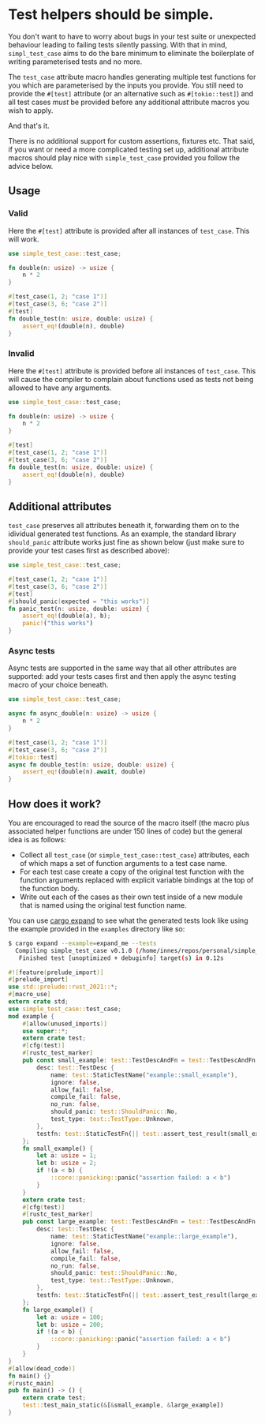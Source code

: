 # Test helpers should be simple.

You don't want to have to worry about bugs in your test suite or unexpected behaviour leading
to failing tests silently passing. With that in mind, `simpl_test_case` aims to do the bare
minimum to eliminate the boilerplate of writing parameterised tests and no more.

The `test_case` attribute macro handles generating multiple test functions for you which are
parameterised by the inputs you provide. You still need to provide the `#[test]` attribute (or
an alternative such as `#[tokio::test]`) and all test cases _must_ be provided before any
additional attribute macros you wish to apply.

And that's it.

There is no additional support for custom assertions, fixtures etc. That said, if you want or
need a more complicated testing set up, additional attribute macros should play nice with
`simple_test_case` provided you follow the advice below.


## Usage

### Valid
Here the `#[test]` attribute is provided after all instances of `test_case`. This will work.
```rust
use simple_test_case::test_case;

fn double(n: usize) -> usize {
    n * 2
}

#[test_case(1, 2; "case 1")]
#[test_case(3, 6; "case 2")]
#[test]
fn double_test(n: usize, double: usize) {
    assert_eq!(double(n), double)
}
```

### Invalid
Here the `#[test]` attribute is provided before all instances of `test_case`. This will cause
the compiler to complain about functions used as tests not being allowed to have any arguments.
```rust
use simple_test_case::test_case;

fn double(n: usize) -> usize {
    n * 2
}

#[test]
#[test_case(1, 2; "case 1")]
#[test_case(3, 6; "case 2")]
fn double_test(n: usize, double: usize) {
    assert_eq!(double(n), double)
}
```

## Additional attributes

`test_case` preserves all attributes beneath it, forwarding them on to the idividual generated
test functions. As an example, the standard library `should_panic` attribute works just fine as
shown below (just make sure to provide your test cases first as described above):

```rust
use simple_test_case::test_case;

#[test_case(1, 2; "case 1")]
#[test_case(3, 6; "case 2")]
#[test]
#[should_panic(expected = "this works")]
fn panic_test(n: usize, double: usize) {
    assert_eq!(double(a), b);
    panic!("this works")
}
```

### Async tests

Async tests are supported in the same way that all other attributes are supported: add your
tests cases first and then apply the async testing macro of your choice beneath.
```rust
use simple_test_case::test_case;

async fn async_double(n: usize) -> usize {
    n * 2
}

#[test_case(1, 2; "case 1")]
#[test_case(3, 6; "case 2")]
#[tokio::test]
async fn double_test(n: usize, double: usize) {
    assert_eq!(double(n).await, double)
}
```

## How does it work?

You are encouraged to read the source of the macro itself (the macro plus associated helper
functions are under 150 lines of code) but the general idea is as follows:

- Collect all `test_case` (or `simple_test_case::test_case`) attributes, each of which maps a
  set of function arguments to a test case name.
- For each test case create a copy of the original test function with the function arguments
  replaced with explicit variable bindings at the top of the function body.
- Write out each of the cases as their own test inside of a new module that is named using the
  original test function name.

You can use [cargo expand](https://github.com/dtolnay/cargo-expand) to see what the generated
tests look like using the example provided in the `examples` directory like so:

```bash
$ cargo expand --example=expand_me --tests
  Compiling simple_test_case v0.1.0 (/home/innes/repos/personal/simple_test_case)
   Finished test [unoptimized + debuginfo] target(s) in 0.12s
```
```rust
#![feature(prelude_import)]
#[prelude_import]
use std::prelude::rust_2021::*;
#[macro_use]
extern crate std;
use simple_test_case::test_case;
mod example {
    #[allow(unused_imports)]
    use super::*;
    extern crate test;
    #[cfg(test)]
    #[rustc_test_marker]
    pub const small_example: test::TestDescAndFn = test::TestDescAndFn {
        desc: test::TestDesc {
            name: test::StaticTestName("example::small_example"),
            ignore: false,
            allow_fail: false,
            compile_fail: false,
            no_run: false,
            should_panic: test::ShouldPanic::No,
            test_type: test::TestType::Unknown,
        },
        testfn: test::StaticTestFn(|| test::assert_test_result(small_example())),
    };
    fn small_example() {
        let a: usize = 1;
        let b: usize = 2;
        if !(a < b) {
            ::core::panicking::panic("assertion failed: a < b")
        }
    }
    extern crate test;
    #[cfg(test)]
    #[rustc_test_marker]
    pub const large_example: test::TestDescAndFn = test::TestDescAndFn {
        desc: test::TestDesc {
            name: test::StaticTestName("example::large_example"),
            ignore: false,
            allow_fail: false,
            compile_fail: false,
            no_run: false,
            should_panic: test::ShouldPanic::No,
            test_type: test::TestType::Unknown,
        },
        testfn: test::StaticTestFn(|| test::assert_test_result(large_example())),
    };
    fn large_example() {
        let a: usize = 100;
        let b: usize = 200;
        if !(a < b) {
            ::core::panicking::panic("assertion failed: a < b")
        }
    }
}
#[allow(dead_code)]
fn main() {}
#[rustc_main]
pub fn main() -> () {
    extern crate test;
    test::test_main_static(&[&small_example, &large_example])
}
```
